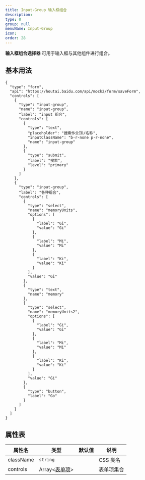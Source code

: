 ```yaml
---
title: Input-Group 输入框组合
description: 
type: 0
group: null
menuName: Input-Group
icon: 
order: 28
---
```

**输入框组合选择器** 可用于输入框与其他组件进行组合。

## 基本用法

```schema:height="330" scope="body"
{
  "type": "form",
  "api": "https://houtai.baidu.com/api/mock2/form/saveForm",
  "controls": [
    {
      "type": "input-group",
      "name": "input-group",
      "label": "input 组合",
      "controls": [
        {
          "type": "text",
          "placeholder": "搜索作业ID/名称",
          "inputClassName": "b-r-none p-r-none",
          "name": "input-group"
        },
        {
          "type": "submit",
          "label": "搜索",
          "level": "primary"
        }
      ]
    },
    {
      "type": "input-group",
      "label": "各种组合",
      "controls": [
        {
          "type": "select",
          "name": "memoryUnits",
          "options": [
            {
              "label": "Gi",
              "value": "Gi"
            },
            {
              "label": "Mi",
              "value": "Mi"
            },
            {
              "label": "Ki",
              "value": "Ki"
            }
          ],
          "value": "Gi"
        },
        {
          "type": "text",
          "name": "memory"
        },
        {
          "type": "select",
          "name": "memoryUnits2",
          "options": [
            {
              "label": "Gi",
              "value": "Gi"
            },
            {
              "label": "Mi",
              "value": "Mi"
            },
            {
              "label": "Ki",
              "value": "Ki"
            }
          ],
          "value": "Gi"
        },
        {
          "type": "button",
          "label": "Go"
        }
      ]
    }
  ]
}

```

## 属性表

| 属性名    | 类型                        | 默认值 | 说明       |
| --------- | --------------------------- | ------ | ---------- |
| className | `string`                    |        | CSS 类名   |
| controls  | Array<[表单项](./formitem)> |        | 表单项集合 |






